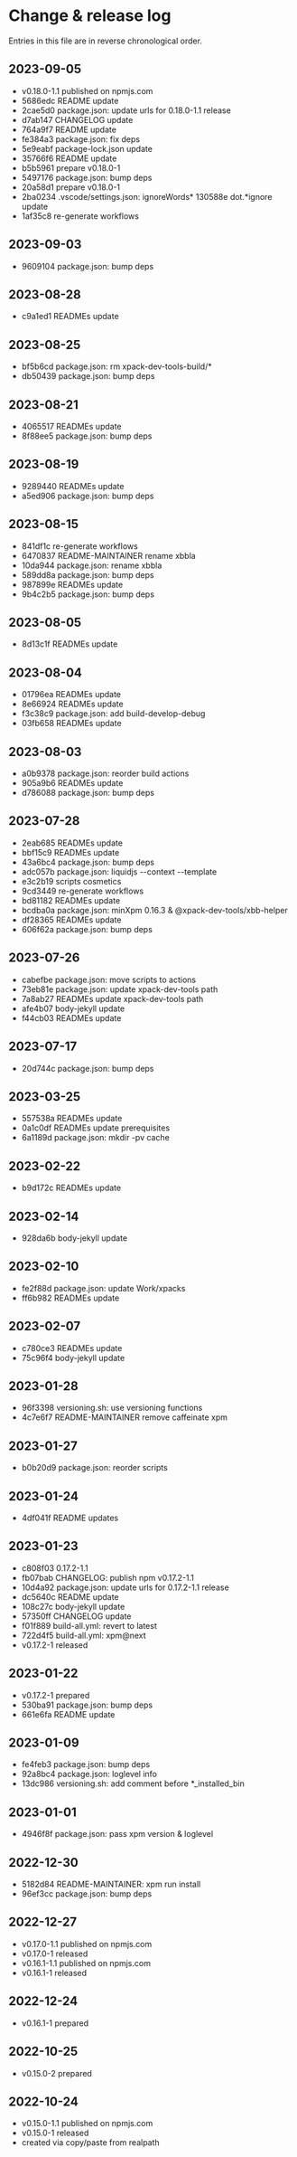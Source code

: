 # Change & release log

Entries in this file are in reverse chronological order.

## 2023-09-05

* v0.18.0-1.1 published on npmjs.com
* 5686edc README update
* 2cae5d0 package.json: update urls for 0.18.0-1.1 release
* d7ab147 CHANGELOG update
* 764a9f7 README update
* fe384a3 package.json: fix deps
* 5e9eabf package-lock.json update
* 35766f6 README update
* b5b5961 prepare v0.18.0-1
* 5497176 package.json: bump deps
* 20a58d1 prepare v0.18.0-1
* 2ba0234 .vscode/settings.json: ignoreWords* 130588e dot.*ignore update
* 1af35c8 re-generate workflows

## 2023-09-03

* 9609104 package.json: bump deps

## 2023-08-28

* c9a1ed1 READMEs update

## 2023-08-25

* bf5b6cd package.json: rm xpack-dev-tools-build/*
* db50439 package.json: bump deps

## 2023-08-21

* 4065517 READMEs update
* 8f88ee5 package.json: bump deps

## 2023-08-19

* 9289440 READMEs update
* a5ed906 package.json: bump deps

## 2023-08-15

* 841df1c re-generate workflows
* 6470837 README-MAINTAINER rename xbbla
* 10da944 package.json: rename xbbla
* 589dd8a package.json: bump deps
* 987899e READMEs update
* 9b4c2b5 package.json: bump deps

## 2023-08-05

* 8d13c1f READMEs update

## 2023-08-04

* 01796ea READMEs update
* 8e66924 READMEs update
* f3c38c9 package.json: add build-develop-debug
* 03fb658 READMEs update

## 2023-08-03

* a0b9378 package.json: reorder build actions
* 905a9b6 READMEs update
* d786088 package.json: bump deps

## 2023-07-28

* 2eab685 READMEs update
* bbf15c9 READMEs update
* 43a6bc4 package.json: bump deps
* adc057b package.json: liquidjs --context --template
* e3c2b19 scripts cosmetics
* 9cd3449 re-generate workflows
* bd81182 READMEs update
* bcdba0a package.json: minXpm 0.16.3 & @xpack-dev-tools/xbb-helper
* df28365 READMEs update
* 606f62a package.json: bump deps

## 2023-07-26

* cabefbe package.json: move scripts to actions
* 73eb81e package.json: update xpack-dev-tools path
* 7a8ab27 READMEs update xpack-dev-tools path
* afe4b07 body-jekyll update
* f44cb03 READMEs update

## 2023-07-17

* 20d744c package.json: bump deps

## 2023-03-25

* 557538a READMEs update
* 0a1c0df READMEs update prerequisites
* 6a1189d package.json: mkdir -pv cache

## 2023-02-22

* b9d172c READMEs update

## 2023-02-14

* 928da6b body-jekyll update

## 2023-02-10

* fe2f88d package.json: update Work/xpacks
* ff6b982 READMEs update

## 2023-02-07

* c780ce3 READMEs update
* 75c96f4 body-jekyll update

## 2023-01-28

* 96f3398 versioning.sh: use versioning functions
* 4c7e6f7 README-MAINTAINER remove caffeinate xpm

## 2023-01-27

* b0b20d9 package.json: reorder scripts

## 2023-01-24

* 4df041f README updates

## 2023-01-23

* c808f03 0.17.2-1.1
* fb07bab CHANGELOG: publish npm v0.17.2-1.1
* 10d4a92 package.json: update urls for 0.17.2-1.1 release
* dc5640c README update
* 108c27c body-jekyll update
* 57350ff CHANGELOG update
* f01f889 build-all.yml: revert to latest
* 722d4f5 build-all.yml: xpm@next
* v0.17.2-1 released

## 2023-01-22

* v0.17.2-1 prepared
* 530ba91 package.json: bump deps
* 661e6fa README update

## 2023-01-09

* fe4feb3 package.json: bump deps
* 92a8bc4 package.json: loglevel info
* 13dc986 versioning.sh: add comment before *_installed_bin

## 2023-01-01

* 4946f8f package.json: pass xpm version & loglevel

## 2022-12-30

* 5182d84 README-MAINTAINER: xpm run install
* 96ef3cc package.json: bump deps

## 2022-12-27

* v0.17.0-1.1 published on npmjs.com
* v0.17.0-1 released
* v0.16.1-1.1 published on npmjs.com
* v0.16.1-1 released

## 2022-12-24

* v0.16.1-1 prepared

## 2022-10-25

* v0.15.0-2 prepared

## 2022-10-24

* v0.15.0-1.1 published on npmjs.com
* v0.15.0-1 released
* created via copy/paste from realpath
